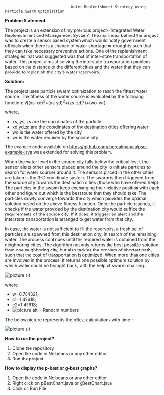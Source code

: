                                   Water Replenishment Strategy using Particle Swarm Optimization
    

**Problem Statement**

The project is an extension of my previous project- ‘Integrated Water Replenishment and Management System’. 
The main idea behind the project was to create a sensor based system which would notify government officials when there is a chance of water shortage or droughts such that they can take necessary preventive actions. 
One of the replenishment strategies that was suggested was that of inter-state transportation of water. This project aims at solving the interstate transportation problem based on the distance of the different cities and the water that they can provide to replenish the city’s water reservoirs.


**Solution:**


The project uses particle swarm optimization to reach the fittest water source. The fitness of the water source is evaluated by the following function:
√((xs-xd)<sup>2</sup>+(ys-yd)<sup>2</sup>+(zs-zd)<sup>2</sup>)+(wo-wr)

where,
-   xs, ys, zs are the coordinates of the particle
-   xd,yd,zd are the coordinates of the destination cities offering water
-   wo is the water offered by the city
-   wr is the water required by the source city


The example code available on https://github.com/therealmanalu/pso-example-java was extended for solving this problem.

When the water level in the source city falls below the critical level, the sensor alerts other sensors placed around the city to initiate particles to search for water sources around it. The sensors placed in the other cities are taken in the 3-D coordinate system.
The swarm is then triggered from the source city towards the destination cities (those who have offered help). The particles in the swarm keep exchanging their relative position with each other and figure out which is the best route that they should take. The particles slowly converge towards the city which provides the optimal solution based on the above fitness function. 
Once the particle reaches, it checks if the water provided by the destination city would suffice the requirements of the source city. If it does, it triggers an alert and the interstate transportation is arranged to get water from that city.


In case, the water is not sufficient to fill the reservoirs, a fresh set of particles are spawned from this destination city, in search of the remaining water. The process continues until the required water is obtained from the neighboring cities.
The algorithm not only returns the best possible solution from one neighboring city, but also tackles the problem of shortest path, such that the cost of transportation is optimized. When more than one cities are involved in the process, it returns one possible optimum solution by which water could be brought back, with the help of swarm chaining.



![picture alt](https://s3.amazonaws.com/ranadeep.space/images/PSO+Formula.jpg "PSO Formula")

where 
-   w=0.784321;
-   c1=1.49618;
-   c2=1.49618;
-   ![picture alt](https://s3.amazonaws.com/ranadeep.space/images/PSOsymbol.jpg "symbol")
  = Random numbers




The below picture represents the pBest calculations with time::


![picture alt](https://s3.amazonaws.com/ranadeep.space/images/pbest.jpg "symbol")




**How to run the project?**

1. Clone the repository
2. Open the code in Netbeans or any other editor
3. Run the project





**How to display the p-best or g-best graphs?**

1. Open the code in Netbeans or any other editor
2. Right click on pBestChart.java or gBestChart.java
3. Click on Run File
